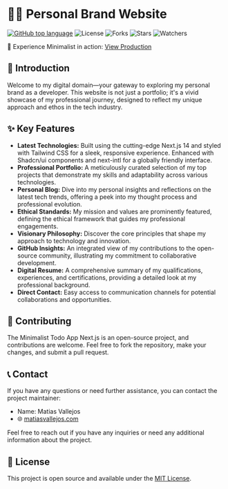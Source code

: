 # 👋🏻 Personal Brand Website

[![GitHub top language](https://img.shields.io/github/languages/top/matiasvallejosdev/personal-brand-next-js-website?color=1081c2)](https://github.com/matiasvallejosdev/personal-brand-next-js-website/search?l=c%23)
![License](https://img.shields.io/github/license/matiasvallejosdev/personal-brand-next-js-website?label=license&logo=github&color=f80&logoColor=fff)
![Forks](https://img.shields.io/github/forks/matiasvallejosdev/personal-brand-next-js-website.svg)
![Stars](https://img.shields.io/github/stars/matiasvallejosdev/personal-brand-next-js-website.svg)
![Watchers](https://img.shields.io/github/watchers/matiasvallejosdev/personal-brand-next-js-website.svg)

🚀 Experience Minimalist in action: [View Production](https://minimalist-tasks.vercel.app/)

## 📘 Introduction

Welcome to my digital domain—your gateway to exploring my personal brand as a developer. This website is not just a portfolio; it's a vivid showcase of my professional journey, designed to reflect my unique approach and ethos in the tech industry.

## ✨ Key Features

- **Latest Technologies:** Built using the cutting-edge Next.js 14 and styled with Tailwind CSS for a sleek, responsive experience. Enhanced with Shadcn/ui components and next-intl for a globally friendly interface.
- **Professional Portfolio:** A meticulously curated selection of my top projects that demonstrate my skills and adaptability across various technologies.
- **Personal Blog:** Dive into my personal insights and reflections on the latest tech trends, offering a peek into my thought process and professional evolution.
- **Ethical Standards:** My mission and values are prominently featured, defining the ethical framework that guides my professional engagements.
- **Visionary Philosophy:** Discover the core principles that shape my approach to technology and innovation.
- **GitHub Insights:** An integrated view of my contributions to the open-source community, illustrating my commitment to collaborative development.
- **Digital Resume:** A comprehensive summary of my qualifications, experiences, and certifications, providing a detailed look at my professional background.
- **Direct Contact:** Easy access to communication channels for potential collaborations and opportunities.

## 🤝 Contributing

The Minimalist Todo App Next.js is an open-source project, and contributions are welcome. Feel free to fork the repository, make your changes, and submit a pull request.

## 📞 Contact

If you have any questions or need further assistance, you can contact the project maintainer:

- Name: Matias Vallejos
- 🌐 [matiasvallejos.com](https://matiasvallejos.com/)

Feel free to reach out if you have any inquiries or need any additional information about the project.

## 📄 License

This project is open source and available under the [MIT License](LICENSE).